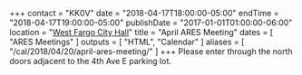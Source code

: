 +++
contact = "KK0V"
date = "2018-04-17T18:00:00-05:00"
endTime = "2018-04-17T19:00:00-05:00"
publishDate = "2017-01-01T01:00:00-06:00"
location = "[West Fargo City Hall](/places/west-fargo-city-hall/)"
title = "April ARES Meeting"
dates = [ "ARES Meetings" ]
outputs = [ "HTML", "Calendar" ]
aliases = [ "/cal/2018/04/20/april-ares-meeting/" ]
+++
Please enter through the north
doors adjacent to the 4th Ave E parking lot.
